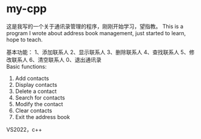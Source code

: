# my-cpp
这是我写的一个关于通讯录管理的程序，刚刚开始学习，望指教。
This is a program I wrote about address book management, just started to learn, hope to teach.


基本功能：
  1、添加联系人
  2、显示联系人
  3、删除联系人
  4、查找联系人
  5、修改联系人
  6、清空联系人
  0、退出通讯录  
Basic functions:
  1. Add contacts
  2. Display contacts
  3. Delete a contact
  4. Search for contacts
  5. Modify the contact
  6. Clear contacts
  0. Exit the address book

VS2022，c++
